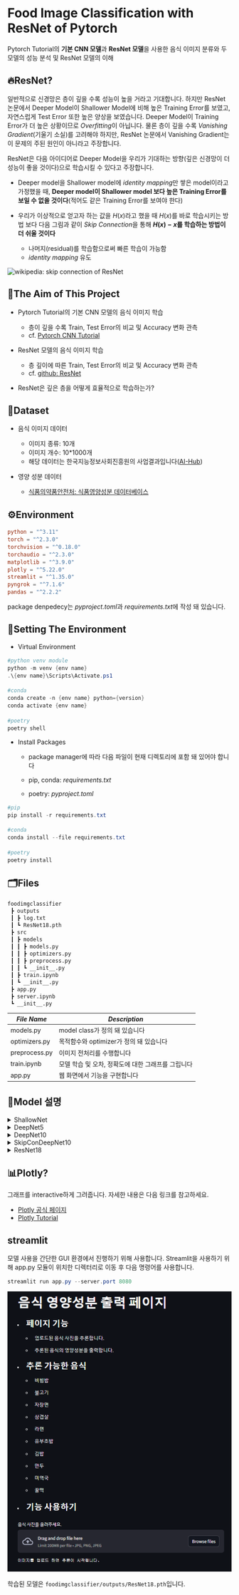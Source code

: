 # Food Image Classification with ResNet of Pytorch
Pytorch Tutorial의 **기본 CNN 모델**과 **ResNet 모델**을 사용한 음식 이미지 분류와 두 모델의 성능 분석 및 ResNet 모델의 이해

## 🔥ResNet?
일반적으로 신경망은 층이 깊을 수록 성능이 높을 거라고 기대합니다. 하지만 ResNet 논문에서 Deeper Model이 Shallower Model에 비해 높은 Training Error를 보였고, 자연스럽게 Test Error 또한 높은 양상을 보였습니다.  Deeper Model이 Training Error가 더 높은 상황이므로 *Overfitting*이 아닙니다. 물론 층이 깊을 수록 *Vanishing Gradient*(기울기 소실)를 고려해야 하지만, ResNet 논문에서 Vanishing Gradient는 이 문제의 주된 원인이 아니라고 주장합니다.

ResNet은 다음 아이디어로 Deeper Model을 우리가 기대하는 방향(깊은 신경망이 더 성능이 좋을 것이다)으로 학습시킬 수 있다고 주장합니다.

* Deeper model을 Shallower model에 *identity mapping*만 쌓은 model이라고 가정했을 때, **Deeper model이 Shallower model 보다 높은 Training Error를 보일 수 없을 것이다**(적어도 같은 Training Error를 보여야 한다)

* 우리가 이상적으로 얻고자 하는 값을 $H(x)$라고 했을 때 $H(x)$를 바로 학습시키는 방법 보다 다음 그림과 같이 *Skip Connection*을 통해 **$H(x) - x$를 학습하는 방법이 더 쉬울 것이다**
   * 나머지(residual)를 학습함으로써 빠른 학습이 가능함
    * *identity mapping* 유도
      
![wikipedia: skip connection of ResNet](https://upload.wikimedia.org/wikipedia/commons/thumb/b/ba/ResBlock.png/330px-ResBlock.png)

    

## 🎯The Aim of This Project
* Pytorch Tutorial의 기본 CNN 모델의 음식 이미지 학습
    * 층이 깊을 수록 Train, Test Error의 비교 및 Accuracy 변화 관측
    * cf. [Pytorch CNN Tutorial](https://pytorch.org/tutorials/beginner/blitz/cifar10_tutorial.html)
      
* ResNet 모델의 음식 이미지 학습
    * 층 깊이에 따른 Train, Test Error의 비교 및 Accuracy 변화 관측
    * cf. [github: ResNet](https://github.com/ndb796/Deep-Learning-Paper-Review-and-Practice/tree/master/code_practices)
 
* ResNet은 깊은 층을 어떻게 효율적으로 학습하는가?

## 💾Dataset
* 음식 이미지 데이터
    * 이미지 종류: 10개
    * 이미지 개수: 10*1000개
    * 해당 데이터는 한국지능정보사회진흥원의 사업결과입니다([AI-Hub](https://aihub.or.kr/aihubdata/data/view.do?currMenu=&topMenu=&aihubDataSe=data&dataSetSn=79))
      
* 영양 성분 데이터
    * [식품의약품안전처: 식품영양성분 데이터베이스](https://various.foodsafetykorea.go.kr/nutrient/)

## ⚙️Environment

```toml
python = "^3.11"
torch = "^2.3.0"
torchvision = "^0.18.0"
torchaudio = "^2.3.0"
matplotlib = "^3.9.0"
plotly = "^5.22.0"
streamlit = "^1.35.0"
pyngrok = "^7.1.6"
pandas = "^2.2.2"
```

package denpedecy는 *pyproject.toml*과 *requirements.txt*에 작성 돼 있습니다.

## 🔧Setting The Environment

* Virtual Environment

```powershell
#python venv module
python -m venv {env name}
.\{env name}\Scripts\Activate.ps1

#conda
conda create -n {env name} python={version}
conda activate {env name}

#poetry
poetry shell
```

* Install Packages

   * package manager에 따라 다음 파일이 현재 디렉토리에 포함 돼 있어야 합니다

   * pip, conda: *requirements.txt*

   * poetry: *pyproject.toml*

```powershell
#pip
pip install -r requirements.txt

#conda
conda install --file requirements.txt

#poetry
poetry install
```

## 🗂️Files
```
foodimgclassifier
 ┣ outputs
 ┃ ┣ log.txt
 ┃ ┗ ResNet18.pth
 ┣ src
 ┃ ┣ models
 ┃ ┃ ┣ models.py
 ┃ ┃ ┣ optimizers.py
 ┃ ┃ ┣ preprocess.py
 ┃ ┃ ┗ __init__.py
 ┃ ┣ train.ipynb
 ┃ ┗ __init__.py
 ┣ app.py
 ┣ server.ipynb
 ┗ __init__.py
```

|*File Name*|*Description*|
|-----------|-------------|
|models.py|model class가 정의 돼 있습니다|
|optimizers.py|목적함수와 optimizer가 정의 돼 있습니다|
|preprocess.py|이미지 전처리를 수행합니다|
|train.ipynb|모델 학습 및 오차, 정확도에 대한 그래프를 그립니다|
|app.py|웹 화면에서 기능을 구현합니다|

## 🦎Model 설명

<details> <summary>ShallowNet</summary>
* ShallowNet은 2번의 합성곱을 수행하는 모델입니다. pytorch tutorial에 있는 코드를 참고했으며 ShallowNet.png 파일에 구조를 시각화 하였습니다.
</details>

<details> <summary>DeepNet5</summary>

* DeepNet5는 5번의 합성곱 연산을 수행하는 모델입니다. ShallowNet에 3번의 합성곱 연산만 추가했습니다.
</details>

<details> <summary>DeepNet10</summary>

* DeepNet10은 10번의 합성곱 연산을 수행합니다. 신경망의 깊이가 너무 깊고, 적절한 최적화가 이루어지지 않아 학습이 전혀 일어나지 않습니다.
</details>


<details> <summary>SkipConDeepNet10</summary>

* DeepNet10에 Skip Connection만 흉내내 본 모델입니다. 구현 방식은 정석과 거리가 멀 수 있으나, DeepNet10에 비교하면 학습은 이루어지는 결과를 확인할 수 있습니다.
</details>

<details> <summary>ResNet18</summary>

* ResNet 모델입니다. ResNet의 핵심인 Skip Connection 외에 적절한 최적화가 이루어집니다.
</details>

## 📊Plotly?
그래프를 interactive하게 그려줍니다. 자세한 내용은 다음 링크를 참고하세요.

* [Plotly 공식 페이지](https://plotly.com/python/)
* [Plotly Tutorial](https://wikidocs.net/book/8909)

## streamlit

모델 사용을 간단한 GUI 환경에서 진행하기 위해 사용합니다. Streamlit을 사용하기 위해 app.py 모듈이 위치한 디렉터리로 이동 후 다음 명령어를 사용합니다.

```powershell
streamlit run app.py --server.port 8080
```

![streamlit img](image.png)

학습된 모델은 `foodimgclassifier/outputs/ResNet18.pth`입니다.
